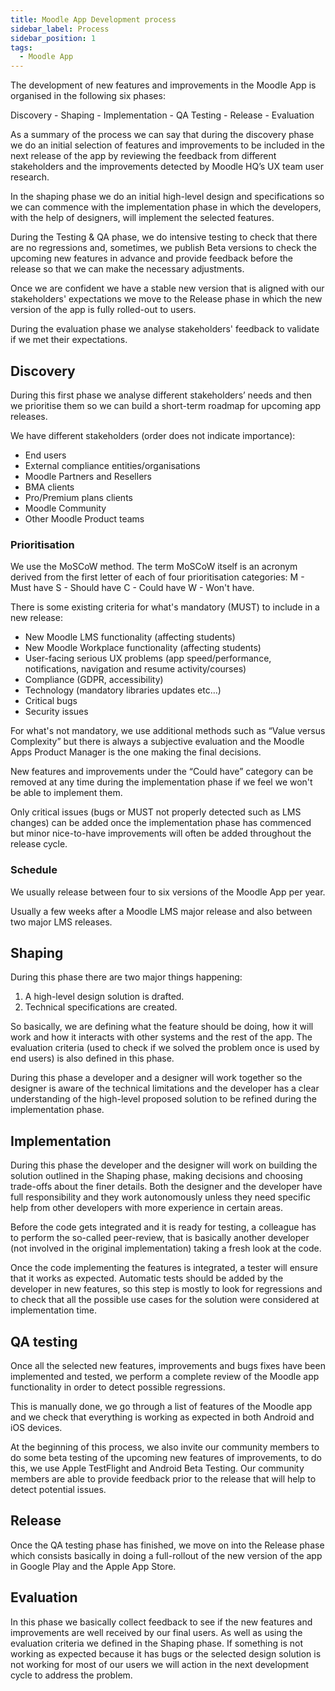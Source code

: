 ```yaml
---
title: Moodle App Development process
sidebar_label: Process
sidebar_position: 1
tags:
  - Moodle App
---
```


The development of new features and improvements in the Moodle App is organised in the following six phases:

Discovery - Shaping - Implementation - QA Testing - Release - Evaluation

As a summary of the process we can say that during the discovery phase we do an initial selection of features and improvements to be included in the next release of the app by reviewing the feedback from different stakeholders and the improvements detected by Moodle HQ’s UX team user research.

In the shaping phase we do an initial high-level design and specifications so we can commence with the implementation phase in which the developers, with the help of designers, will implement the selected features.

During the Testing & QA phase, we do intensive testing to check that there are no regressions and, sometimes, we publish Beta versions to check the upcoming new features in advance and provide feedback before the release so that we can make the necessary adjustments.

Once we are confident we have a stable new version that is aligned with our stakeholders' expectations we move to the Release phase in which the new version of the app is fully rolled-out to users.

During the evaluation phase we analyse stakeholders' feedback to validate if we met their expectations.

## Discovery

During this first phase we analyse different stakeholders’ needs and then we prioritise them so we can build a short-term roadmap for upcoming app releases.

We have different stakeholders (order does not indicate importance):

- End users
- External compliance entities/organisations
- Moodle Partners and Resellers
- BMA clients
- Pro/Premium plans clients
- Moodle Community
- Other Moodle Product teams

### Prioritisation

We use the MoSCoW method. The term MoSCoW itself is an acronym derived from the first letter of each of four prioritisation categories: M - Must have S - Should have C - Could have W - Won't have.

There is some existing criteria for what's mandatory (MUST) to include in a new release:

- New Moodle LMS functionality (affecting students)
- New Moodle Workplace functionality (affecting students)
- User-facing serious UX problems (app speed/performance, notifications, navigation and resume activity/courses)
- Compliance (GDPR, accessibility)
- Technology (mandatory libraries updates etc…)
- Critical bugs
- Security issues

For what's not mandatory, we use additional methods such as “Value versus Complexity” but there is always a subjective evaluation and the Moodle Apps Product Manager is the one making the final decisions.

New features and improvements under the “Could have” category can be removed at any time during the implementation phase if we feel we won't be able to implement them.

Only critical issues (bugs or MUST not properly detected such as LMS changes) can be added once the implementation phase has commenced but minor nice-to-have improvements will often be added throughout the release cycle.

### Schedule

We usually release between four to six versions of the Moodle App per year.

Usually a few weeks after a Moodle LMS major release and also between two major LMS releases.

## Shaping

During this phase there are two major things happening:

1. A high-level design solution is drafted.
2. Technical specifications are created.

So basically, we are defining what the feature should be doing, how it will work and how it interacts with other systems and the rest of the app. The evaluation criteria (used to check if we solved the problem once is used by end users) is also defined in this phase.

During this phase a developer and a designer will work together so the designer is aware of the technical limitations and the developer has a clear understanding of the high-level proposed solution to be refined during the implementation phase.

## Implementation

During this phase the developer and the designer will work on building the solution outlined in the Shaping phase, making decisions and choosing trade-offs about the finer details. Both the designer and the developer have full responsibility and they work autonomously unless they need specific help from other developers with more experience in certain areas.

Before the code gets integrated and it is ready for testing, a colleague has to perform the so-called peer-review, that is basically another developer (not involved in the original implementation) taking a fresh look at the code.

Once the code implementing the features is integrated, a tester will ensure that it works as expected. Automatic tests should be added by the developer in new features, so this step is mostly to look for regressions and to check that all the possible use cases for the solution were considered at implementation time.

## QA testing

Once all the selected new features, improvements and bugs fixes have been implemented and tested, we perform a complete review of the Moodle app functionality in order to detect possible regressions.

This is manually done, we go through a list of features of the Moodle app and we check that everything is working as expected in both Android and iOS devices.

At the beginning of this process, we also invite our community members to do some beta testing of the upcoming new features of improvements, to do this, we use Apple TestFlight and Android Beta Testing. Our community members are able to provide feedback prior to the release that will help to detect potential issues.

## Release

Once the QA testing phase has finished, we move on into the Release phase which consists basically in doing a full-rollout of the new version of the app in Google Play and the Apple App Store.

## Evaluation

In this phase we basically collect feedback to see if the new features and improvements are well received by our final users. As well as using the evaluation criteria we defined in the Shaping phase.
If something is not working as expected because it has bugs or the selected design solution is not working for most of our users we will action in the next development cycle to address the problem.
